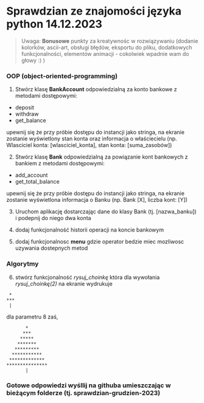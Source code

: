 # Sprawdzian ze znajomości języka python 14.12.2023

> Uwaga: **Bonusowe** punkty za kreatywnośc w rozwiązywaniu (dodanie kolorków, ascii-art, obsługi błędów, eksportu do pliku, dodatkowych funkcjonalności, elementów animacji - cokolwiek wpadnie wam do głowy :) )

### OOP (object-oriented-programming)
1. Stwórz klasę **BankAccount** odpowiedzialną za konto bankowe z metodami dostępowymi:
- deposit
- withdraw
- get_balance

upewnij się że przy próbie dostępu do instancji jako stringa, na ekranie zostanie wyświetlony stan konta oraz informacja o właściecielu (np. Wlasciciel konta: [wlasciciel_konta], stan konta: [suma_zasobów])


2. Stwórz klasę **Bank** odpowiedzialną za powiązanie kont bankowych z bankiem z metodami dostępowymi:
- add_account
- get_total_balance

upewnij się że przy próbie dostępu do instancji jako stringa, na ekranie zostanie wyświetlona informacja o Banku (np. Bank [X], liczba kont: [Y])


3. Uruchom aplikację dostarczając dane do klasy Bank (tj. [nazwa_banku]) i podepnij do niego dwa konta


4. dodaj funkcjonalność historii operacji na koncie bankowym
   

5. dodaj funkcjonalnosc **menu** gdzie operator bedzie miec mozliwosc uzywania dostepnych metod 

### Algorytmy
6. stwórz funkcjonalność *rysuj_choinkę* która dla wywołania *rysuj_choinkę(2)* na ekranie wydrukuje
```
 *
***
 |
```
dla parametru 8 zaś, 
```
       *
      ***
     *****
    *******
   *********
  ***********
 *************
***************
       |
```


### Gotowe odpowiedzi wyśllij na githuba umieszczając w bieżącym folderze (tj. sprawdzian-grudzien-2023)


